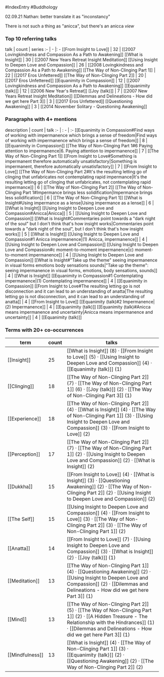 #IndexEntry #Buddhology

02.09.21 Nathan: better translate it as "inconstancy"

There is not such a thing as "anicca", but there's an anicca _view_

### Top 10 referring talks
talk | count | series
:- | - |: -
[[From Insight to Love]] | 32 | [[2007 Lovingkindness and Compassion As a Path to Awakening]]
[[What is Insight]] | 30 | [[2007 New Years Retreat Insight Meditation]]
[[Using Insight to Deepen Love and Compassion]] | 26 | [[2008 Lovingkindness and Compassion As a Path to Awakening]]
[[The Way of Non-Clinging Part 1]] | 22 | [[2017 Eros Unfettered]]
[[The Way of Non-Clinging Part 2]] | 20 | [[2017 Eros Unfettered]]
[[Equanimity in Compassion]] | 12 | [[2007 Lovingkindness and Compassion As a Path to Awakening]]
[[Equanimity (talk)]] | 12 | [[2006 New Year's Retreat]]
[[Joy (talk)]] | 7 | [[2007 New Years Retreat Insight Meditation]]
[[Dilemmas and Delineations - How did we get here Part 3]] | 3 | [[2017 Eros Unfettered]]
[[Questioning Awakening]] | 3 | [[2014 November Solitary - Questioning Awakening]]

### Paragraphs with 4+ mentions
description | count | talk
:- | : - | :-
[[Equanimity in Compassion#Find ways of working with impermanence which brings a sense of freedom\|Find ways of working with impermanence which brings a sense of freedom]] | 8 | [[Equanimity in Compassion]]
[[The Way of Non-Clinging Part 1#6 Paying attention to impermanence\|6. Paying attention to impermanence]] | 7 | [[The Way of Non-Clinging Part 1]]
[[From Insight to Love#Something is impermanent therefore automatically unsatisfactory\|Something is impermanent, therefore automatically unsatisfactory]] | 7 | [[From Insight to Love]]
[[The Way of Non-Clinging Part 2#It's the resulting letting go of clinging that unfabricates not contemplating rapid impermance\|It's the resulting letting go of clinging that unfabricates, not contemplating rapid impermance]] | 6 | [[The Way of Non-Clinging Part 2]]
[[The Way of Non-Clinging Part 1#Impermance brings less solidification\|Impermance brings less solidification]] | 6 | [[The Way of Non-Clinging Part 1]]
[[What is Insight#Using impermance as a lense\|Using impermance as a lense]] | 6 | [[What is Insight]]
[[Using Insight to Deepen Love and Compassion#Anicca\|Anicca]] | 5 | [[Using Insight to Deepen Love and Compassion]]
[[What is Insight#Commentaries point towards a "dark night of the soul" but I don't think that's how insight works\|Commentaries point towards a "dark night of the soul", but I don't think that's how insight works]] | 5 | [[What is Insight]]
[[Using Insight to Deepen Love and Compassion#1 Anicca impermanence\|(1) Anicca, impermanence]] | 4 | [[Using Insight to Deepen Love and Compassion]]
[[Using Insight to Deepen Love and Compassion#c moment-to-moment impermanence\|c) moment-to-moment impermanence]] | 4 | [[Using Insight to Deepen Love and Compassion]]
[[What is Insight#"Take up the theme" seeing impermanence in visual forms emotions body sensations sounds\|"Take up the theme": seeing impermanence in visual forms, emotions, body sensations, sounds]] | 4 | [[What is Insight]]
[[Equanimity in Compassion#1 Contemplating impermanence\|(1) Contemplating impermanence]] | 4 | [[Equanimity in Compassion]]
[[From Insight to Love#The resulting letting go is not disconnection and it can lead to an understanding of anatta\|The resulting letting go is not disconnection, and it can lead to an understanding of anatta]] | 4 | [[From Insight to Love]]
[[Equanimity (talk)#2 Impermanence\|(2) Impermanence]] | 4 | [[Equanimity (talk)]]
[[Equanimity (talk)#Anicca means impermanence and uncertainty\|Anicca means impermanence and uncertainty]] | 4 | [[Equanimity (talk)]]

### Terms with 20+ co-occurrences
term | count | talks
-|-|-
[[Insight]] | 25 | <span class="counts">[[What is Insight]] (8) · [[From Insight to Love]] (5) · [[Using Insight to Deepen Love and Compassion]] (4) · [[Equanimity (talk)]] (1)</span> 
[[Clinging]] | 18 | <span class="counts">[[The Way of Non-Clinging Part 2]] (7) · [[The Way of Non-Clinging Part 1]] (6) · [[Joy (talk)]] (2) · [[The Way of Non-Clinging Part 3]] (1)</span> 
[[Experience]] | 18 | <span class="counts">[[The Way of Non-Clinging Part 2]] (4) · [[What is Insight]] (4) · [[The Way of Non-Clinging Part 1]] (3) · [[Using Insight to Deepen Love and Compassion]] (3) · [[From Insight to Love]] (2)</span> 
[[Perception]] | 17 | <span class="counts">[[The Way of Non-Clinging Part 2]] (7) · [[The Way of Non-Clinging Part 1]] (2) · [[Using Insight to Deepen Love and Compassion]] (2) · [[What is Insight]] (2)</span> 
[[Dukkha]] | 15 | <span class="counts">[[From Insight to Love]] (4) · [[What is Insight]] (3) · [[Questioning Awakening]] (2) · [[The Way of Non-Clinging Part 2]] (2) · [[Using Insight to Deepen Love and Compassion]] (2)</span> 
[[The Self]] | 15 | <span class="counts">[[Using Insight to Deepen Love and Compassion]] (4) · [[From Insight to Love]] (3) · [[The Way of Non-Clinging Part 2]] (3) · [[The Way of Non-Clinging Part 1]] (2)</span> 
[[Anatta]] | 14 | <span class="counts">[[From Insight to Love]] (7) · [[Using Insight to Deepen Love and Compassion]] (3) · [[What is Insight]] (2) · [[Joy (talk)]] (1)</span> 
[[Meditation]] | 13 | <span class="counts">[[The Way of Non-Clinging Part 1]] (4) · [[Questioning Awakening]] (2) · [[Using Insight to Deepen Love and Compassion]] (2) · [[Dilemmas and Delineations - How did we get here Part 3]] (1)</span> 
[[Mind]] | 13 | <span class="counts">[[The Way of Non-Clinging Part 2]] (5) · [[The Way of Non-Clinging Part 1]] (2) · [[A Hidden Treasure - The Relationship with the Hindrances]] (1) · [[Dilemmas and Delineations - How did we get here Part 3]] (1)</span> 
[[Mindfulness]] | 13 | <span class="counts">[[What is Insight]] (4) · [[The Way of Non-Clinging Part 1]] (3) · [[Equanimity (talk)]] (2) · [[Questioning Awakening]] (2) · [[The Way of Non-Clinging Part 2]] (2)</span> 

